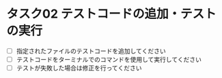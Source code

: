# タスク02 テストコードの追加・テストの実行

- [ ] 指定されたファイルのテストコードを追加してください
- [ ] テストコードをターミナルでのコマンドを使用して実行してください
- [ ] テストが失敗した場合は修正を行ってください